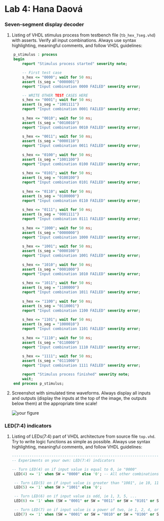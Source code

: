# Lab 4: Hana Daová

### Seven-segment display decoder

1. Listing of VHDL stimulus process from testbench file (`tb_hex_7seg.vhd`) with asserts. Verify all input combinations. Always use syntax highlighting, meaningful comments, and follow VHDL guidelines:

```vhdl
    p_stimulus : process
    begin
        report "Stimulus process started" severity note;

        -- First test case
        s_hex <= "0000"; wait for 50 ns;
        assert (s_seg = "0000001")
        report "Input combination 0000 FAILED" severity error;

        -- WRITE OTHER TEST CASES HERE
        s_hex <= "0001"; wait for 50 ns;
        assert (s_seg = "1001111")
        report "Input combination 0001 FAILED" severity error;
        
        s_hex <= "0010"; wait for 50 ns;
        assert (s_seg = "0010010")
        report "Input combination 0010 FAILED" severity error;
        
        s_hex <= "0011"; wait for 50 ns;
        assert (s_seg = "0000110")
        report "Input combination 0011 FAILED" severity error;
        
        s_hex <= "0100"; wait for 50 ns; 
        assert (s_seg = "1001100")
        report "Input combination 0100 FAILED" severity error;
        
        s_hex <= "0101"; wait for 50 ns; 
        assert (s_seg = "0100100")
        report "Input combination 0101 FAILED" severity error;
        
        s_hex <= "0110"; wait for 50 ns; 
        assert (s_seg = "0100000")
        report "Input combination 0110 FAILED" severity error;
        
        s_hex <= "0111"; wait for 50 ns; 
        assert (s_seg = "0001111")
        report "Input combination 0111 FAILED" severity error;
        
        s_hex <= "1000"; wait for 50 ns; 
        assert (s_seg = "0000000")
        report "Input combination 1000 FAILED" severity error;
        
        s_hex <= "1001"; wait for 50 ns; 
        assert (s_seg = "0000100")
        report "Input combination 1001 FAILED" severity error;
        
        s_hex <= "1010"; wait for 50 ns; 
        assert (s_seg = "0001000")
        report "Input combination 1010 FAILED" severity error;
        
        s_hex <= "1011"; wait for 50 ns; 
        assert (s_seg = "1100000")
        report "Input combination 1011 FAILED" severity error;
        
        s_hex <= "1100"; wait for 50 ns; 
        assert (s_seg = "0110001")
        report "Input combination 1100 FAILED" severity error;
        
        s_hex <= "1101"; wait for 50 ns; 
        assert (s_seg = "1000010")
        report "Input combination 1101 FAILED" severity error;
        
        s_hex <= "1110"; wait for 50 ns; 
        assert (s_seg = "0110000")
        report "Input combination 1110 FAILED" severity error;
        
        s_hex <= "1111"; wait for 50 ns; 
        assert (s_seg = "0111000")
        report "Input combination 1111 FAILED" severity error;

        report "Stimulus process finished" severity note;
        wait;
    end process p_stimulus;
```

2. Screenshot with simulated time waveforms. Always display all inputs and outputs (display the inputs at the top of the image, the outputs below them) at the appropriate time scale!

   ![your figure]()

### LED(7:4) indicators

1. Listing of LEDs(7:4) part of VHDL architecture from source file `top.vhd`. Try to write logic functions as simple as possible. Always use syntax highlighting, meaningful comments, and follow VHDL guidelines:

   ```vhdl
   --------------------------------------------------------------------
   -- Experiments on your own: LED(7:4) indicators

   -- Turn LED(4) on if input value is equal to 0, ie "0000"
    LED(4) <= '1' when SW = "0000" else '0'; -- All other combinations

    -- Turn LED(5) on if input value is greater than "1001", ie 10, 11, 12, ...
    LED(5) <= '1' when SW > "1001" else '0';

    -- Turn LED(6) on if input value is odd, ie 1, 3, 5, ...
    LED(6) <= '1' when (SW = "0001" or SW = "0011" or SW = "0101" or SW = "0111" or SW = "1001") else '0';

    -- Turn LED(7) on if input value is a power of two, ie 1, 2, 4, or 8
    LED(7) <= '1' when (SW = "0001" or SW = "0010" or SW = "0100" or SW = "1000") else '0';
   ```
